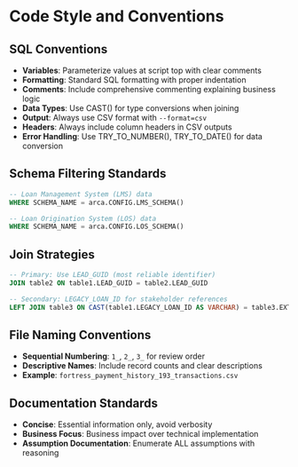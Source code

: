 # Code Style and Conventions

## SQL Conventions
- **Variables**: Parameterize values at script top with clear comments
- **Formatting**: Standard SQL formatting with proper indentation
- **Comments**: Include comprehensive commenting explaining business logic
- **Data Types**: Use CAST() for type conversions when joining
- **Output**: Always use CSV format with `--format=csv`
- **Headers**: Always include column headers in CSV outputs
- **Error Handling**: Use TRY_TO_NUMBER(), TRY_TO_DATE() for data conversion

## Schema Filtering Standards
```sql
-- Loan Management System (LMS) data
WHERE SCHEMA_NAME = arca.CONFIG.LMS_SCHEMA()

-- Loan Origination System (LOS) data  
WHERE SCHEMA_NAME = arca.CONFIG.LOS_SCHEMA()
```

## Join Strategies
```sql
-- Primary: Use LEAD_GUID (most reliable identifier)
JOIN table2 ON table1.LEAD_GUID = table2.LEAD_GUID

-- Secondary: LEGACY_LOAN_ID for stakeholder references
LEFT JOIN table3 ON CAST(table1.LEGACY_LOAN_ID AS VARCHAR) = table3.EXTERNAL_LOAN_ID
```

## File Naming Conventions
- **Sequential Numbering**: `1_`, `2_`, `3_` for review order
- **Descriptive Names**: Include record counts and clear descriptions
- **Example**: `fortress_payment_history_193_transactions.csv`

## Documentation Standards
- **Concise**: Essential information only, avoid verbosity
- **Business Focus**: Business impact over technical implementation
- **Assumption Documentation**: Enumerate ALL assumptions with reasoning